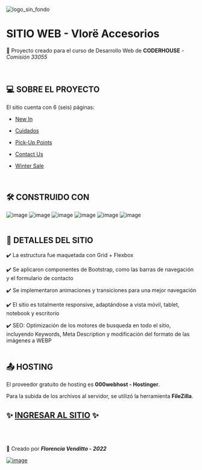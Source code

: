 ![logo_sin_fondo](https://user-images.githubusercontent.com/113950988/198096120-17a50bc3-94c6-4b46-afc0-2c567aded309.png)

# SITIO WEB - Vlorë Accesorios

:file_folder: Proyecto creado para el curso de Desarrollo Web de **CODERHOUSE** - *Comisión 33055* <br />
<br />
<br />

## :computer: SOBRE EL PROYECTO

El sitio cuenta con 6 (seis) páginas:

- [New In](https://florenciavendittoc33055.000webhostapp.com/pages/new-in.html)

- [Cuidados](https://florenciavendittoc33055.000webhostapp.com/pages/cuidados.html)

- [Pick-Up Points](https://florenciavendittoc33055.000webhostapp.com/pages/pick-up-points.html)

- [Contact Us](https://florenciavendittoc33055.000webhostapp.com/pages/contacto.html)

- [Winter Sale](https://florenciavendittoc33055.000webhostapp.com/pages/winter-sale.html)<br />
<br />


## :hammer_and_wrench: CONSTRUIDO CON

![image](https://user-images.githubusercontent.com/113950988/198115313-efae64cf-99df-4b6d-9d6f-b39a356aeb9d.png)
![image](https://user-images.githubusercontent.com/113950988/198115445-c7b64a15-d3bd-437f-a064-9430873921d1.png)
![image](https://user-images.githubusercontent.com/113950988/198115541-61316fce-ebef-4774-9d5b-1c0509d0986a.png)
![image](https://user-images.githubusercontent.com/113950988/198113561-8cb0c61c-e09d-491f-bcd3-0ddab05ef73c.png)
![image](https://img.shields.io/badge/VSCode-0078D4?style=for-the-badge&logo=visual%20studio%20code&logoColor=white)
![image](https://img.shields.io/badge/Adobe%20Photoshop-31A8FF?style=for-the-badge&logo=Adobe%20Photoshop&logoColor=black)<br />
<br />


## :page_facing_up: DETALLES DEL SITIO

:heavy_check_mark: La estructura fue maquetada con Grid + Flexbox

:heavy_check_mark: Se aplicaron componentes de Bootstrap, como las barras de navegación y el formulario de contacto

:heavy_check_mark: Se implementaron animaciones y transiciones para una mejor navegación 

:heavy_check_mark: El sitio es totalmente responsive, adaptándose a vista móvil, tablet, notebook y escritorio

:heavy_check_mark: SEO: Optimización de los motores de busqueda en todo el sitio, incluyendo Keywords, Meta Description y modificación del formato de las imágenes a WEBP<br />
<br />


## :outbox_tray: HOSTING

El proveedor gratuito de hosting es **000webhost - Hostinger**.

Para la subida de los archivos al servidor, se utilizó la herramienta **FileZilla**.

:sparkles: [**INGRESAR AL SITIO**](https://florenciavendittoc33055.000webhostapp.com/) :sparkles:<br />
<br />
<br />
----------------------------------------------------------------------------------------------------------------------------------------------------------------------------

:sparkling_heart: Creado por ***Florencia Venditto - 2022***

[![image](https://img.shields.io/badge/Gmail-D14836?style=for-the-badge&logo=gmail&logoColor=white)](mailto:florencialdanavenditto@gmail.com)

